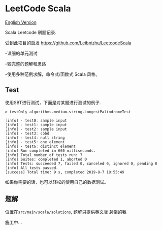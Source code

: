 # LeetCode Scala
[English Version](./README.md)

Scala Leetcode 刷题记录.

受到此项目的启发 https://github.com/Leibnizhu/LeetcodeScala

-详细的单元测试

-较完整的题解和思路

-使用多种范例求解，命令式/函数式 Scala 风格。

## Test
使用SBT进行测试，下面是对某题进行测试的例子.
```sbtshell
> testOnly algorithms.medium.string.LongestPalindromeTest

[info] - test0: sample input
[info] - test1: sample input
[info] - test2: sample input
[info] - test3: cbbd
[info] - test4: null string
[info] - test5: one element
[info] - test6: distinct element
[info] Run completed in 660 milliseconds.
[info] Total number of tests run: 7
[info] Suites: completed 1, aborted 0
[info] Tests: succeeded 7, failed 0, canceled 0, ignored 0, pending 0
[info] All tests passed.
[success] Total time: 9 s, completed 2019-8-7 18:55:49

```

如果你需要的话，也可以轻松的使用自己的数据测试。

## 题解
位置在`src/main/scala/solutions`, 题解只提供英文版 <del>怠惰的我</del>

施工中...